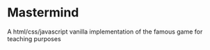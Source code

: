 # Mastermind

A html/css/javascript vanilla implementation of the famous game for teaching purposes


